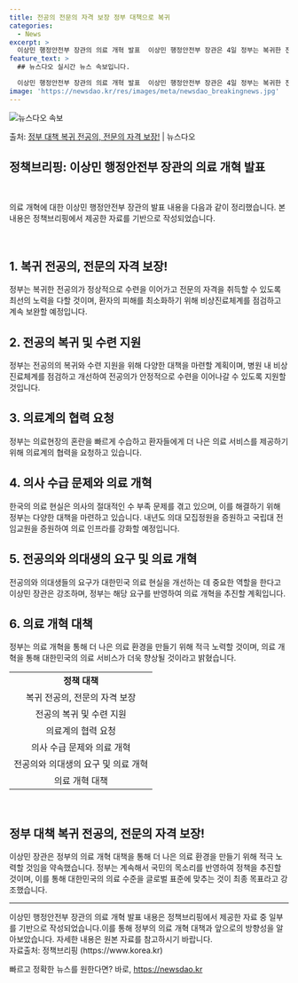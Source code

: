 ```yaml
---
title: 전공의 전문의 자격 보장 정부 대책으로 복귀
categories:
  - News
excerpt: >
  이상민 행정안전부 장관의 의료 개혁 발표  이상민 행정안전부 장관은 4일 정부는 복귀한 전공의가 정상적으로 …
feature_text: >
  ## 뉴스다오 실시간 뉴스 속보입니다.

  이상민 행정안전부 장관의 의료 개혁 발표  이상민 행정안전부 장관은 4일 정부는 복귀한 전공의가 정상적으로 …
image: 'https://newsdao.kr/res/images/meta/newsdao_breakingnews.jpg'
---
```


![뉴스다오 속보](https://newsdao.kr/res/images/meta/newsdao_breakingnews.jpg)

<p>출처: <a href="https://newsdao.kr/4594" rel="dofollow">정부 대책 복귀 전공의, 전문의 자격 보장!</a> | 뉴스다오</p>

<h2 data-ke-size="size26">정책브리핑: 이상민 행정안전부 장관의 의료 개혁 발표</h2>
<p data-ke-size="size16">&nbsp;</p>
의료 개혁에 대한 이상민 행정안전부 장관의 발표 내용을 다음과 같이 정리했습니다. 본 내용은 정책브리핑에서 제공한 자료를 기반으로 작성되었습니다.
<p data-ke-size="size16">&nbsp;</p>

<h2 data-ke-size="size24">1. 복귀 전공의, 전문의 자격 보장!</h2>
<p data-ke-size="size16">정부는 복귀한 전공의가 정상적으로 수련을 이어가고 전문의 자격을 취득할 수 있도록 최선의 노력을 다할 것이며, 환자의 피해를 최소화하기 위해 비상진료체계를 점검하고 계속 보완할 예정입니다.</p>

<h2 data-ke-size="size24">2. 전공의 복귀 및 수련 지원</h2>
<p data-ke-size="size16">정부는 전공의의 복귀와 수련 지원을 위해 다양한 대책을 마련할 계획이며, 병원 내 비상진료체계를 점검하고 개선하여 전공의가 안정적으로 수련을 이어나갈 수 있도록 지원할 것입니다.</p>

<h2 data-ke-size="size24">3. 의료계의 협력 요청</h2>
<p data-ke-size="size16">정부는 의료현장의 혼란을 빠르게 수습하고 환자들에게 더 나은 의료 서비스를 제공하기 위해 의료계의 협력을 요청하고 있습니다.</p>

<h2 data-ke-size="size24">4. 의사 수급 문제와 의료 개혁</h2>
<p data-ke-size="size16">한국의 의료 현실은 의사의 절대적인 수 부족 문제를 겪고 있으며, 이를 해결하기 위해 정부는 다양한 대책을 마련하고 있습니다. 내년도 의대 모집정원을 증원하고 국립대 전임교원을 증원하여 의료 인프라를 강화할 예정입니다.</p>

<h2 data-ke-size="size24">5. 전공의와 의대생의 요구 및 의료 개혁</h2>
<p data-ke-size="size16">전공의와 의대생들의 요구가 대한민국 의료 현실을 개선하는 데 중요한 역할을 한다고 이상민 장관은 강조하며, 정부는 해당 요구를 반영하여 의료 개혁을 추진할 계획입니다.</p>

<h2 data-ke-size="size24">6. 의료 개혁 대책</h2>
<p data-ke-size="size16">정부는 의료 개혁을 통해 더 나은 의료 환경을 만들기 위해 적극 노력할 것이며, 의료 개혁을 통해 대한민국의 의료 서비스가 더욱 향상될 것이라고 밝혔습니다.</p>
<table>
	<tbody>
		<tr>
			<td style="text-align: center; height: 17px;"><b>정책 대책</b></td>
		</tr>
		<tr>
			<td style="text-align: center; height: 17px;">복귀 전공의, 전문의 자격 보장</td>
		</tr>
		<tr>
			<td style="text-align: center; height: 17px;">전공의 복귀 및 수련 지원</td>
		</tr>
		<tr>
			<td style="text-align: center; height: 17px;">의료계의 협력 요청</td>
		</tr>
		<tr>
			<td style="text-align: center; height: 17px;">의사 수급 문제와 의료 개혁</td>
		</tr>
		<tr>
			<td style="text-align: center; height: 17px;">전공의와 의대생의 요구 및 의료 개혁</td>
		</tr>
		<tr>
			<td style="text-align: center; height: 17px;">의료 개혁 대책</td>
		</tr>
	</tbody>
</table>
<p data-ke-size="size16">&nbsp;</p>

<h2 data-ke-size="size24">정부 대책 복귀 전공의, 전문의 자격 보장!</h2>
<p data-ke-size="size16">이상민 장관은 정부의 의료 개혁 대책을 통해 더 나은 의료 환경을 만들기 위해 적극 노력할 것임을 약속했습니다. 정부는 계속해서 국민의 목소리를 반영하여 정책을 추진할 것이며, 이를 통해 대한민국의 의료 수준을 글로벌 표준에 맞추는 것이 최종 목표라고 강조했습니다.</p>

<hr>
이상민 행정안전부 장관의 의료 개혁 발표 내용은 정책브리핑에서 제공한 자료 중 일부를 기반으로 작성되었습니다.이를 통해 정부의 의료 개혁 대책과 앞으로의 방향성을 알아보았습니다. 자세한 내용은 원본 자료를 참고하시기 바랍니다.<br>
자료출처: 정책브리핑 (https://www.korea.kr)
 

빠르고 정확한 뉴스를 원한다면? 바로, <a href="https://newsdao.kr" rel="dofollow">https://newsdao.kr</a>


    
